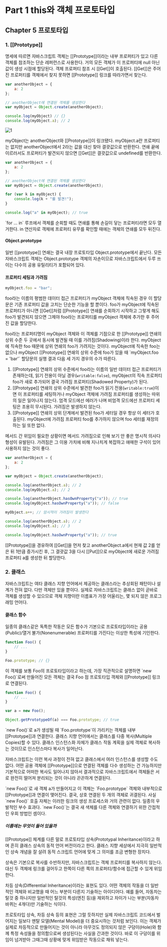 # Part 1 this와 객체 프로토타입

## Chapter 5 프로토타입

### 1. [[Prototype]]

<p>
    명세에 따르면 자바스크립트 객체는 [[Prototype]]이라는 내부 프로퍼티가 있고 다른 객체를 참조하는 단순 레퍼런스로 사용한다. 거의 모든 객체가 이 프로퍼티에 null 아닌 값이 생성 시점에 할당된다. 객체 프로퍼티 참조 시 [[Get]]이 호출된다. [[Get]]은 주어진 프로퍼티를 객체에서 찾지 못하면 [[Prototype]] 링크를 따라가면서 찾는다.
</p>

```javascript
var anotherObject = {
    a: 2
};

// anotherObject에 연결된 객체를 생성한다
var myObject = Object.create(anotherObject);

console.log(myObject) // {}
console.log(myObject.a); // 2
```

![1](https://user-images.githubusercontent.com/38815618/91215638-c0205b00-e74f-11ea-93b1-3ada3e85c37b.PNG)

<p>
    myObject는 anotherObject와 [[Prototype]]이 링크됐다. myObject.a란 프로퍼티는 없지만 anotherObject에서 2라는 값을 대신 찾아 결괏값으로 반환한다. 연쇄 끝에 이르러서도 프로퍼티가 발견되지 않으면 [[Get]]은 결괏값으로 undefined를 반환한다.
</p>

```javascript
var anotherObject = {
    a: 2
};

// anotherObject에 연결된 객체를 생성한다
var myObject = Object.create(anotherObject);

for (var k in myObject) {
    console.log(k + "를 발견!");
}

console.log("a" in myObject); // true
```

<p>
    `for ... in` 루프에서 객체를 순회할 때도 연쇄를 통해 손길이 닿는 프로퍼티라면 모두 열거한다. in 연산자로 객체에 프로퍼티 유무를 확인할 때에는 객체의 연쇄를 모두 뒤진다.
</p>

#### Object.prototype

<p>
    일반 [[prototype]] 연쇄는 결국 내장 프로토타입 Object.prototype에서 끝난다. 모든 자바스크립트 객체는 Object.prototype 객체의 자손이므로 자바스크립트에서 두루 쓰이는 다수의 공용 유틸리티가 포함되어 있다.
</p>

#### 프로퍼티 세팅과 가려짐

```javascript
myObject.foo = "bar";
```

<p>
    foo라는 이름의 평범한 데이터 접근 프로퍼티가 myObject 객체에 직속된 경우 이 할당문은 기존 프로퍼티 값을 고치는 단순한 기능을 할 뿐이다. foo가 myObject에 직속된 프로퍼티가 아니면 [[Get]]처럼 [[Prototype]] 연쇄를 순회하기 시작하고 그렇게 해도 foo가 발견되지 않으면 그제야 foo라는 프로퍼티를 myObject 객체에 추가한 후 주어진 값을 할당한다.
</p>

<p>
    foo라는 프로퍼티명이 myObject 객체와 이 객체를 기점으로 한 [[Prototype]] 연쇄의 상위 수준 두 곳에서 동시에 발견될 때 이를 가려짐(Shadowing)이라 한다. myObject에 직속한 foo 때문에 상위 연쇄의 foo가 가려지는 것이다. myObject에 직속한 foo는 없으나 myObject [[Prototype]] 연쇄의 상위 수준에 foo가 있을 때 `myObject.foo = 'bar'` 할당문의 실행 결과 다음 세 가지 경우의 수가 따른다.
</p>

1. [[Prototype]] 연쇄의 상위 수준에서 foo라는 이름의 일반 데이터 접근 프로퍼티가 존재하는데, 읽기 전용이 아닐 경우(`writable:false`), myObject의 직속 프로퍼티 foo가 새로 추가되어 결국 가려짐 프로퍼티(Shadowed Property)가 된다.
2. [[Prototype]] 연쇄의 상위 수준에서 발견한 foo가 읽기 전용(`writable:true`)이면 이 프로퍼티를 세팅하거나 myObject 객체에 가려짐 프로퍼티를 생성하는 따위의 일은 일어나지 않는다. 엄격 모드에선 에러가 나며 비엄격 모드에선 프로퍼티 세팅은 조용히 무시된다. 가려짐은 발생하지 않는다.
3. [[Prototype]] 연쇄의 상위 단계에서 발견된 foo가 세터일 경우 항상 이 세터가 호출된다. myObject에 가려짐 프로퍼티 foo를 추가하지 않으며 foo 세터를 재정의하는 일 또한 없다.

<p>
    메서드 간 위임이 필요한 상황이면 메서드 가려짐으로 인해 보기 안 좋은 명시적 의사다형성이 유발된다. 가려짐은 그 이용 가치에 비해 지나치게 복잡하고 애매한 구석이 있어 사용하지 않는 것이 좋다.
</p>

```javascript
var anotherObject = {
    a: 2
};

var myObject = Object.create(anotherObject);

console.log(anotherObject.a); // 2
console.log(myObject.a); // 2

console.log(anotherObject.hasOwnProperty("a")); // true
console.log(myObject.hasOwnProperty("a")); // false

myObject.a++; // 암시적이 가려짐이 발생한다

console.log(anotherObject.a); // 2
console.log(myObject.a); // 3

console.log(myObject.hasOwnProperty("a")); // true
```

<p>
    [[Prototype]]을 경유하여 [[Get]]을 먼저 찾고 anotherObject.a에서 현재 값 2를 얻은 뒤 1만큼 증가시킨 후, 그 결괏값 3을 다시 [[Put]]으로 myObject에 새로운 가려짐 프로퍼티 a를 생성한 뒤 할당한다.
</p>

### 2. 클래스

<p>
    자바스크립트는 여타 클래스 지향 언어에서 제공하는 클래스라는 추상회된 패턴이나 설계가 전혀 없다. 다만 객체만 있을 뿐이다. 실제로 자바스크립트는 클래스 없이 곧바로 객체를 생성할 수 있으므로 객체 지향이란 이름표가 가장 어울리는, 몇 되지 않은 프로그래밍 언어다.
</p>

#### 클래스 함수

<p>
    일종의 클래스같은 독특한 작동은 모든 함수가 기본으로 프로토타입이라는 공용(Public)/열거 불가(Nonenumerable) 프로퍼티를 가진다는 이상한 특성에 기인한다.
</p>

```javascript
function Foo() {
    // ...
}

Foo.prototype; // {}
```

<p>
    이 객체를 보통 Foo의 프로토타입이라고 하는데, 가장 직관적으로 설명하면 `new Foo()`로써 만들어진 모든 객체는 결국 Foo 점 프로토타입 객체와 [[Prototype]] 링크로 연결된다.
</p>

```javascript
function Foo() {
    // ...
}

var a = new Foo();

Object.getPrototypeOf(a) === Foo.prototype; // true
```

<p>
    `new Foo()`로 a가 생성될 때 `Foo.prototype`이 가리키는 객체를 내부 [[Prototype]]과 연결한다. 클래스 지향 언어에서는 클래스를 다중 복사(Multiple Copies)할 수 있다. 클래스 인스턴스화 자체가 클래스 작동 계획을 실제 객체로 복사하는 것이므로 인스턴스마다 복사가 일어난다.
</p>

<p>
    자바스크립트는 이런 복사 과정이 전혀 없고 클래스에서 여러 인스턴스를 생성할 수도 없다. 어떤 공용 객체에 [[Prototype]]으로 연결된 객체를 다수 생성하는 건 가능하지만 기본적으로 어떠한 복사도 일어나지 않아서 결과적으로 자바스크립트에서 객체들은 서로 완전히 떨어져 분리되는 것이 아니라 끈끈하게 연결된다.
</p>

<p>
    `new Foo()`로 새 객체 a가 만들어지고 이 객체는 `Foo.prototype` 객체와 내부적으로 [[Prototype]]과 연결이 맺어진다. 결국, 상호 연결된 두 개의 객체로 귀결된다. 사실 `new Foo()` 호출 자체는 이러한 링크의 생성 프로세스와 거의 관련이 없다. 일종의 우발적인 부수 효과다. `new Foo()`는 결국 새 색체를 다른 객체와 연결하기 위한 간접적인 우회 방법인 셈이다.
</p>

##### 이름에는 무엇이 들어 있을까

<p>
    [[Prototype]] 체계를 다른 말로 프로토타입 상속(Prototypal Inheritance)이라고 하며 흔히 클래스 상속의 동적 언어 버전이라고 한다. 클래스 지향 세상에서 지극히 일반적인 상속 개념을 잘 살려 동적 스크립트 언어에 맞게 그 의미를 조금 변형한 장치다.
</p>

<p>
    상속은 기본으로 복사를 수반하지만, 자바스크립트는 객체 프로퍼티를 복사하지 않는다. 대신 두 객체에 링크를 걸어두고 한쪽이 다른 쪽의 프로퍼티/함수에 접근할 수 있게 위임한다.
</p>

<p>
    차등 상속(Differential Inheritance)이라는 표현도 있다. 어떤 객체의 작동을 더 일반적인 객체와 비교했을 때 어느 부분이 다른지 기술하는 아이디어다. 예를 들어, 자동차는 탈것 중 하나지만 일반적인 탈것의 특성(엔진 등)을 제외하고 차이가 나는 부분(자동차 바퀴는 4개다)만 기술하는 식이다.
</p>

<p>
    프로토타입 상속, 차등 상속 등의 표현은 그럴 듯하지만 실제 자바스크립트 코드에서 벌어지는 일보다 멘탈 모델(Mental Model)을 더 중요시하는 것처럼 보인다. 이는 객체가 실제로 차등적으로 만들어지는 것이 아니라 아무것도 정의되지 않은 구덩이(Hole)와 함께 특정 속성들을 정의함으로써 생성된다는 사실을 간과한 것이다. 바로 이 구덩이를 위임이 넘겨받아 그때그때 상황에 맞게 위임받은 작동으로 채워 넣는다.
</p>
